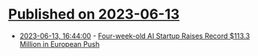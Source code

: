 # [Published on 2023-06-13](index.md)

* [2023-06-13, 16:44:00](https://slashdot.org/story/23/06/13/1645204/four-week-old-ai-startup-raises-record-1133-million-in-european-push?utm_source=rss1.0mainlinkanon&utm_medium=feed) - [Four-week-old AI Startup Raises Record $113.3 Million in European Push](https://slashdot.org/story/23/06/13/1645204/four-week-old-ai-startup-raises-record-1133-million-in-european-push?utm_source=rss1.0mainlinkanon&utm_medium=feed)

